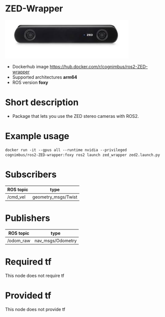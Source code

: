 # ZED-Wrapper

<img src="./zed-ros2-wrapper/zed-ros2-wrapper.jpeg" alt="zed-ros2-wrapper" width="400"/>

* Dockerhub image https://hub.docker.com/r/cognimbus/ros2-ZED-wrapper
* Supported architectures <b>arm64</b>
* ROS version <b>foxy</b>

# Short description
* Package that lets you use the ZED stereo cameras with ROS2.

# Example usage
```
docker run -it --gpus all --runtime nvidia --privileged cognimbus/ros2-ZED-wrapper:foxy ros2 launch zed_wrapper zed2.launch.py
```

# Subscribers
ROS topic | type
--- | ---
/cmd_vel | geometry_msgs/Twist


# Publishers
ROS topic | type
--- | ---
/odom_raw | nav_msgs/Odometry


# Required tf
This node does not require tf


# Provided tf
This node does not provide tf


